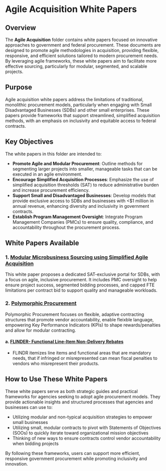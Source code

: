 # Agile Acquisition White Papers

## Overview
The **Agile Acquisition** folder contains white papers focused on innovative approaches to government and federal procurement. These documents are designed to promote agile methodologies in acquisition, providing flexible, responsive, and efficient solutions tailored to modern procurement needs. By leveraging agile frameworks, these white papers aim to facilitate more effective sourcing, particularly for modular, segmented, and scalable projects.

## Purpose
Agile acquisition white papers address the limitations of traditional, monolithic procurement models, particularly when engaging with Small Disadvantaged Businesses (SDBs) and other small enterprises. These papers provide frameworks that support streamlined, simplified acquisition methods, with an emphasis on inclusivity and equitable access to federal contracts.

## Key Objectives
The white papers in this folder are intended to:
- **Promote Agile and Modular Procurement**: Outline methods for segmenting larger projects into smaller, manageable tasks that can be executed in an agile environment.
- **Encourage Simplified Acquisition Processes**: Emphasize the use of simplified acquisition thresholds (SAT) to reduce administrative burden and increase procurement efficiency.
- **Support Small and Disadvantaged Businesses**: Develop models that provide exclusive access to SDBs and businesses with <$1 million in annual revenue, enhancing diversity and inclusivity in government contracts.
- **Establish Program Management Oversight**: Integrate Program Management Companies (PMCs) to ensure quality, compliance, and accountability throughout the procurement process.

## White Papers Available
### 1. [Modular Microbusiness Sourcing using Simplified Agile Acquisition](./modularMicroSourcing)
This white paper proposes a dedicated SAT-exclusive portal for SDBs, with a focus on agile, inclusive procurement. It includes PMC oversight to help ensure project success, segmented bidding processes, and capped FTE limitations per contract bid to support quality and manageable workloads.

### 2. [Polymorphic Procurement](./polymorphic-procurements)
Polymorphic Procurement focuses on flexible, adaptive contracting structures that promote vendor accountability, enable fleixble language, empowering Key Performance Indicators (KPIs) to shape rewards/penalties and allow for modular contracting.
#### a. [FLINDER- Functional Line-Item Non-Delivery Rebates](./polymorphic-procurements/FLINDR)
- FLINDR itemizes line items and functional areas that are mandatory needs, that if infringed or misrepresented can mean fiscal penalties to vendors who misrepresent their products.

## How to Use These White Papers
These white papers serve as both strategic guides and practical frameworks for agencies seeking to adopt agile procurement models. They provide actionable insights and structured processes that agencies and businesses can use to:
- Utilizing modular and non-typical acquisition strategies to empower small businesses
- Utilizing small, modular contracts to pivot with Statements of Objectives (SOOs) to quickly iterate toward organizational mission objectives
- Thinking of new ways to ensure contracts control vendor accountability when bidding projects

By following these frameworks, users can support more efficient, responsive government procurement while promoting inclusivity and innovation.
